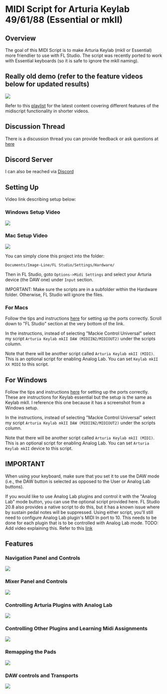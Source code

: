 # MIDI Script for Arturia Keylab 49/61/88 (Essential or mkII)

## Overview
The goal of this MIDI Script is to make Arturia Keylab (mkII or Essential) more friendlier to use with FL Studio. The script was recently ported to work with Essential keyboards (so it is safe to ignore the mkII naming).

## Really old demo (refer to the feature videos below for updated results)
[![](http://img.youtube.com/vi/Ts2SnW9r2fc/0.jpg)](http://www.youtube.com/watch?v=Ts2SnW9r2fc "Old Demo of Script")

Refer to this [playlist](https://youtube.com/playlist?list=PLet-RTUimaMTyzOR9OvTb7-DQWe5RmWY8) for the latest content covering different features of the midiscript functionality in shorter videos.


## Discussion Thread
There is a discussion thread you can provide feedback or ask questions at [here](https://forum.image-line.com/viewtopic.php?f=1994&t=243170)

## Discord Server
I can also be reached via [Discord](https://discord.gg/aqA8rnnTFp)


## Setting Up
Video link describing setup below:

### Windows Setup Video ###
[![](http://img.youtube.com/vi/KUNfQjWnZwc/0.jpg)](http://www.youtube.com/watch?v=KUNfQjWnZwc "Setup instructions for Windows users")

### Mac Setup Video ###
[![](http://img.youtube.com/vi/woxzfQc238s/0.jpg)](http://www.youtube.com/watch?v=woxzfQc238s "Setup instructions for Mac users")

You can simply clone this project into the folder:
``` 
Documents/Image-Line/FL Studio/Settings/Hardware/
```
Then in FL Studio, goto `Options->Midi Settings` and select your Arturia device (the DAW one) under
`Input` section.

IMPORTANT: Make sure the scripts are in a subfolder within the Hardware folder. Otherwise, FL Studio will ignore the
files.

### For Macs ###

Follow the tips and instructions [here](https://www.arturia.com/faq/keylabmkii/keylab-mkii-tips-tricks) for setting
up the ports correctly.  Scroll down to "FL Studio" section at the very bottom of the link.

In the instructions, instead of selecting "Mackie Control Universal" select my script
`Arturia Keylab mkII DAW (MIDIIN2/MIDIOUT2)` under the scripts column.

Note that there will be another script called `Arturia Keylab mkII (MIDI)`. This is an optional script for enabling
Analog Lab. You can set `Keylab mkII XX MIDI` to this script. 

## For Windows ##
Follow the tips and instructions [here](https://www.arturia.com/faq/keylabessential/keylab-essential-tips-tricks) for
setting up the ports correctly. These are instructions for Keylab essential but the setup is the same as Keylab mkII.
I reference this one because it has a screenshot from a Windows setup.

In the instructions, instead of selecting "Mackie Control Universal" select my script
`Arturia Keylab mkII DAW (MIDIIN2/MIDIOUT2)` under the scripts column.

Note that there will be another script called `Arturia Keylab mkII (MIDI)`. This is an optional script for enabling
Analog Lab. You can set `Arturia Keylab mkII` device to this script. 

## IMPORTANT ##
When using your keyboard, make sure that you set it to use the DAW mode (i.e., the DAW button is selected as opposed to
the User or Analog Lab buttons).

If you would like to use Analog Lab plugins and control it with the "Analog Lab" mode button, you can use the optional
script provided here. FL Studio 20.8 also provides a native script to do this, but it has a known issue where by 
sustain pedal notes will be suppressed. Using either script, you'll still need to configure Analog Lab plugin's MIDI In
port to 10. This needs to be done for each plugin that is to be controlled with Analog Lab mode.
TODO: Add video explaining this. Refer to this [link](https://forum.image-line.com/viewtopic.php?f=100&t=245527&p=1569738#p1566027)

## Features

### Navigation Panel and Controls ###

[![](http://img.youtube.com/vi/4YrnS2aaSkw/0.jpg)](http://www.youtube.com/watch?v=4YrnS2aaSkw "LCD Display and Navigation")

### Mixer Panel and Controls ###

[![](http://img.youtube.com/vi/BjKG9kKLDo0/0.jpg)](http://www.youtube.com/watch?v=BjKG9kKLDo0 "Mixer Panel and Controls")

### Controlling Arturia Plugins with Analog Lab ###

[![](http://img.youtube.com/vi/QtMN1y-Kf_w/0.jpg)](http://www.youtube.com/watch?v=QtMN1y-Kf_w "Analog Lab Mode")

### Controlling Other Plugins and Learning Midi Assignments ###

[![](http://img.youtube.com/vi/4nkRHf5kwT8/0.jpg)](http://www.youtube.com/watch?v=4nkRHf5kwT8 "Controlling plugins")

### Remapping the Pads ###

[![](http://img.youtube.com/vi/wiynzuc7Vqg/0.jpg)](http://www.youtube.com/watch?v=wiynzuc7Vqg "Remapping Pad Buttons")

### DAW controls and Transports ###

[![](http://img.youtube.com/vi/hSm6koiTwVA/0.jpg)](http://www.youtube.com/watch?v=hSm6koiTwVA "DAW controls and transports")

